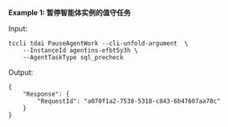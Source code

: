 **Example 1: 暂停智能体实例的值守任务**



Input: 

```
tccli tdai PauseAgentWork --cli-unfold-argument  \
    --InstanceId agentins-efbt5y3h \
    --AgentTaskType sql_precheck
```

Output: 
```
{
    "Response": {
        "RequestId": "a070f1a2-7538-5318-c843-6b47607aa78c"
    }
}
```

